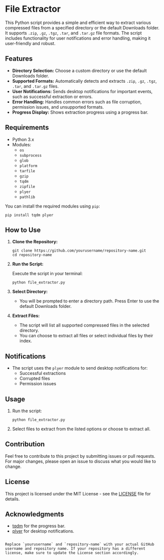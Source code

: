 # File Extractor

This Python script provides a simple and efficient way to extract various compressed files from a specified directory or the default Downloads folder. It supports `.zip`, `.gz`, `.tgz`, `.tar`, and `.tar.gz` file formats. The script includes functionality for user notifications and error handling, making it user-friendly and robust.

## Features

- **Directory Selection:** Choose a custom directory or use the default Downloads folder.
- **Supported Formats:** Automatically detects and extracts `.zip`, `.gz`, `.tgz`, `.tar`, and `.tar.gz` files.
- **User Notifications:** Sends desktop notifications for important events, such as successful extraction or errors.
- **Error Handling:** Handles common errors such as file corruption, permission issues, and unsupported formats.
- **Progress Display:** Shows extraction progress using a progress bar.

## Requirements

- Python 3.x
- Modules:
  - `os`
  - `subprocess`
  - `glob`
  - `platform`
  - `tarfile`
  - `gzip`
  - `tqdm`
  - `zipfile`
  - `plyer`
  - `pathlib`

You can install the required modules using `pip`:

```
pip install tqdm plyer
```

## How to Use

1. **Clone the Repository:**

   ```
   git clone https://github.com/yourusername/repository-name.git
   cd repository-name
   ```

2. **Run the Script:**

   Execute the script in your terminal:

   ```
   python file_extractor.py
   ```

3. **Select Directory:**

   - You will be prompted to enter a directory path. Press Enter to use the default Downloads folder.

4. **Extract Files:**

   - The script will list all supported compressed files in the selected directory.
   - You can choose to extract all files or select individual files by their index.

## Notifications

- The script uses the `plyer` module to send desktop notifications for:
  - Successful extractions
  - Corrupted files
  - Permission issues

## Usage

1. Run the script:

   ```
   python file_extractor.py
   ```

2. Select files to extract from the listed options or choose to extract all.

## Contribution

Feel free to contribute to this project by submitting issues or pull requests. For major changes, please open an issue to discuss what you would like to change.

## License

This project is licensed under the MIT License - see the [LICENSE](LICENSE) file for details.

## Acknowledgments

- [tqdm](https://github.com/tqdm/tqdm) for the progress bar.
- [plyer](https://github.com/kivy/plyer) for desktop notifications.
```

Replace `yourusername` and `repository-name` with your actual GitHub username and repository name. If your repository has a different license, make sure to update the License section accordingly.
